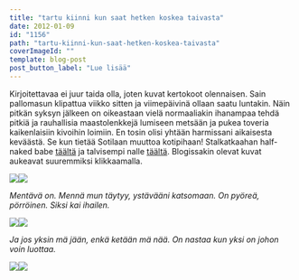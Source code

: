 ```yaml
---
title: "tartu kiinni kun saat hetken koskea taivasta"
date: 2012-01-09
id: "1156"
path: "tartu-kiinni-kun-saat-hetken-koskea-taivasta"
coverImageId: ""
template: blog-post
post_button_label: "Lue lisää"
---
```


Kirjoitettavaa ei juur taida olla, joten kuvat kertokoot olennaisen. Sain pallomasun klipattua viikko sitten ja viimepäivinä ollaan saatu luntakin. Näin pitkän syksyn jälkeen on oikeastaan vielä normaaliakin ihanampaa tehdä pitkiä ja rauhallisia maastolenkkejä lumiseen metsään ja pukea toveria kaikenlaisiin kivoihin loimiin. En tosin olisi yhtään harmissani aikaisesta keväästä. Se kun tietää Sotilaan muuttoa kotipihaan! Stalkatkaahan half-naked babe [täältä](http://maisaw.otukset.fi/kuvat/2011/Tallit+ja+hevoset/Unknown+Soldier/28.12.2011/) ja talvisempi nalle [täältä](http://maisaw.otukset.fi/kuvat/2012/Tallit+ja+yksitt%E4iset+hevoset/Unknown+Soldier/8.1.1012/). Blogissakin olevat kuvat aukeavat suuremmiksi klikkaamalla.

[![](/images/S2+%25288%2529.jpg)](http://2.bp.blogspot.com/-Y-Ul6E07Ztk/TwsvWsDoGZI/AAAAAAAAANk/htZhkVCXcTU/s1600/S2+%25288%2529.jpg)[![](/images/S2+%252815%2529.jpg)](http://4.bp.blogspot.com/-a2DmOb7Lcy8/TwsrBr25ZNI/AAAAAAAAAM0/pXuHO_4GlIA/s1600/S2+%252815%2529.jpg)

_Mentävä on. Mennä mun täytyy, ystävääni katsomaan. On pyöreä, pörröinen. Siksi kai ihailen._

[![](/images/S2.jpg)](http://1.bp.blogspot.com/-dPxULLChdTs/TwsrC6FV-nI/AAAAAAAAAM8/D79gHsVIYsw/s1600/S2.jpg)[![](/images/S3+%252811%2529.jpg)](http://2.bp.blogspot.com/-tN4hGEtgAz4/Twsrd7sGdyI/AAAAAAAAANM/sSf9lVic7iA/s1600/S3+%252811%2529.jpg)

_Ja jos yksin mä jään, enkä ketään mä nää. On nastaa kun yksi on johon voin luottaa._

[![](/images/S3+%252818%2529.jpg)](http://1.bp.blogspot.com/-FVGbymkuc7k/Twsrisac1tI/AAAAAAAAANc/ZeyeL68lAGA/s1600/S3+%252818%2529.jpg)[![](/images/S3+%252815%2529.jpg)](http://1.bp.blogspot.com/-MN84DP-95xs/TwsrgF1oseI/AAAAAAAAANU/ft_8FKWh8U0/s1600/S3+%252815%2529.jpg)
